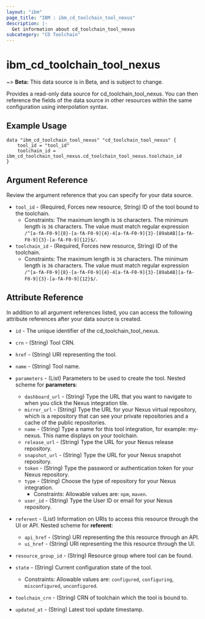 ```yaml
---
layout: "ibm"
page_title: "IBM : ibm_cd_toolchain_tool_nexus"
description: |-
  Get information about cd_toolchain_tool_nexus
subcategory: "CD Toolchain"
---
```


# ibm_cd_toolchain_tool_nexus

~> **Beta:** This data source is in Beta, and is subject to change.

Provides a read-only data source for cd_toolchain_tool_nexus. You can then reference the fields of the data source in other resources within the same configuration using interpolation syntax.

## Example Usage

```hcl
data "ibm_cd_toolchain_tool_nexus" "cd_toolchain_tool_nexus" {
	tool_id = "tool_id"
	toolchain_id = ibm_cd_toolchain_tool_nexus.cd_toolchain_tool_nexus.toolchain_id
}
```

## Argument Reference

Review the argument reference that you can specify for your data source.

* `tool_id` - (Required, Forces new resource, String) ID of the tool bound to the toolchain.
  * Constraints: The maximum length is `36` characters. The minimum length is `36` characters. The value must match regular expression `/^[a-fA-F0-9]{8}-[a-fA-F0-9]{4}-4[a-fA-F0-9]{3}-[89abAB][a-fA-F0-9]{3}-[a-fA-F0-9]{12}$/`.
* `toolchain_id` - (Required, Forces new resource, String) ID of the toolchain.
  * Constraints: The maximum length is `36` characters. The minimum length is `36` characters. The value must match regular expression `/^[a-fA-F0-9]{8}-[a-fA-F0-9]{4}-4[a-fA-F0-9]{3}-[89abAB][a-fA-F0-9]{3}-[a-fA-F0-9]{12}$/`.

## Attribute Reference

In addition to all argument references listed, you can access the following attribute references after your data source is created.

* `id` - The unique identifier of the cd_toolchain_tool_nexus.
* `crn` - (String) Tool CRN.


* `href` - (String) URI representing the tool.

* `name` - (String) Tool name.

* `parameters` - (List) Parameters to be used to create the tool.
Nested scheme for **parameters**:
	* `dashboard_url` - (String) Type the URL that you want to navigate to when you click the Nexus integration tile.
	* `mirror_url` - (String) Type the URL for your Nexus virtual repository, which is a repository that can see your private repositories and a cache of the public repositories.
	* `name` - (String) Type a name for this tool integration, for example: my-nexus. This name displays on your toolchain.
	* `release_url` - (String) Type the URL for your Nexus release repository.
	* `snapshot_url` - (String) Type the URL for your Nexus snapshot repository.
	* `token` - (String) Type the password or authentication token for your Nexus repository.
	* `type` - (String) Choose the type of repository for your Nexus integration.
	  * Constraints: Allowable values are: `npm`, `maven`.
	* `user_id` - (String) Type the User ID or email for your Nexus repository.

* `referent` - (List) Information on URIs to access this resource through the UI or API.
Nested scheme for **referent**:
	* `api_href` - (String) URI representing the this resource through an API.
	* `ui_href` - (String) URI representing the this resource through the UI.

* `resource_group_id` - (String) Resource group where tool can be found.

* `state` - (String) Current configuration state of the tool.
  * Constraints: Allowable values are: `configured`, `configuring`, `misconfigured`, `unconfigured`.

* `toolchain_crn` - (String) CRN of toolchain which the tool is bound to.

* `updated_at` - (String) Latest tool update timestamp.

